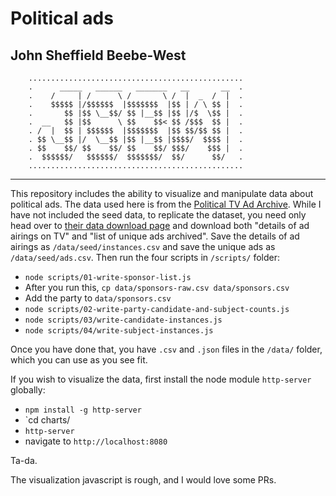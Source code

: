 # Political ads
## John Sheffield Beebe-West

```
	................................................
	.      _____   ______   _______   __       __  .
	.    /     | /      \ /       \ /  |  _  /  |  .
	.    $$$$$ |/$$$$$$  |$$$$$$$  |$$ | / \ $$ |  .
	.       $$ |$$ \__$$/ $$ |__$$ |$$ |/$  \$$ |  .
	.  __   $$ |$$      \ $$    $$< $$ /$$$  $$ |  .
	. /  |  $$ | $$$$$$  |$$$$$$$  |$$ $$/$$ $$ |  .
	. $$ \__$$ |/  \__$$ |$$ |__$$ |$$$$/  $$$$ |  .
	. $$    $$/ $$    $$/ $$    $$/ $$$/    $$$ |  .
	.  $$$$$$/   $$$$$$/  $$$$$$$/  $$/      $$/   .
	................................................
```

----

This repository includes the ability to visualize and manipulate data about political ads. The data used here is from the [Political TV Ad Archive](http://politicaladarchive.org/). While I have not included the seed data, to replicate the dataset, you need only head over to [their data download page](http://politicaladarchive.org/data) and download both "details of ad airings on TV" and "list of unique ads archived". Save the details of ad airings as `/data/seed/instances.csv` and save the unique ads as `/data/seed/ads.csv`. Then run the four scripts in `/scripts/` folder:

- `node scripts/01-write-sponsor-list.js`
- After you run this, `cp data/sponsors-raw.csv data/sponsors.csv`
- Add the party to `data/sponsors.csv`
- `node scripts/02-write-party-candidate-and-subject-counts.js`
- `node scripts/03/write-candidate-instances.js`
- `node scripts/04/write-subject-instances.js`

Once you have done that, you have `.csv` and `.json` files in the `/data/` folder, which you can use as you see fit.

If you wish to visualize the data, first install the node module `http-server` globally:

- `npm install -g http-server`
- `cd charts/
- `http-server`
- navigate to `http://localhost:8080`

Ta-da.

The visualization javascript is rough, and I would love some PRs.  